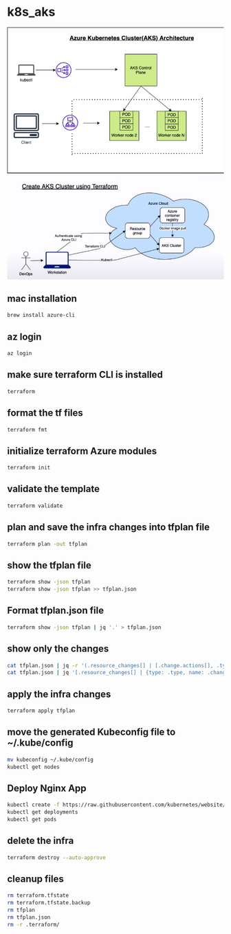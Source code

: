 # k8s_aks
![alt](pic2.PNG)
![azure-aks](pic.jpeg)
 
## mac installation
```bash
brew install azure-cli
```

## az login
```bash
az login
```

## make sure terraform CLI is installed
```bash
terraform
```

## format the tf files
```bash
terraform fmt
```

## initialize terraform Azure modules
```bash
terraform init
```

## validate the template
```bash
terraform validate
```

## plan and save the infra changes into tfplan file
```bash
terraform plan -out tfplan
```

## show the tfplan file
```bash
terraform show -json tfplan
terraform show -json tfplan >> tfplan.json
```

## Format tfplan.json file
```bash
terraform show -json tfplan | jq '.' > tfplan.json
```

## show only the changes
```bash
cat tfplan.json | jq -r '(.resource_changes[] | [.change.actions[], .type, .change.after.name]) | @tsv'
cat tfplan.json | jq '[.resource_changes[] | {type: .type, name: .change.after.name, actions: .change.actions[]}]'
```

## apply the infra changes
```bash
terraform apply tfplan
```

## move the generated Kubeconfig file to ~/.kube/config
```bash
mv kubeconfig ~/.kube/config
kubectl get nodes
```

## Deploy Nginx App
```bash
kubectl create -f https://raw.githubusercontent.com/kubernetes/website/master/content/en/examples/controllers/nginx-deployment.yaml
kubectl get deployments
kubectl get pods
```

## delete the infra
```bash
terraform destroy --auto-approve
```

## cleanup files
```bash
rm terraform.tfstate
rm terraform.tfstate.backup
rm tfplan
rm tfplan.json
rm -r .terraform/
```